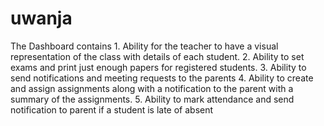# uwanja
The Dashboard contains
	1. Ability for the teacher to have a visual representation of the class with details of each student.
	2. Ability to set exams and print just enough papers for registered students. 
	3. Ability to send notifications and meeting requests to the parents
	4. Ability to create and assign assignments along with a notification to the parent with a summary of the assignments.
	5. Ability to mark attendance and send notification to parent if a student is late of absent
